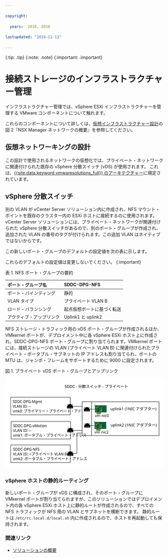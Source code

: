 ```yaml
---

copyright:

  years:  2016, 2018

lastupdated: "2018-11-13"

---
```


{:tip: .tip}
{:note: .note}
{:important: .important}

# 接続ストレージのインフラストラクチャー管理

インフラストラクチャー管理では、vSphere ESXi インフラストラクチャーを管理する VMware コンポーネントについて触れます。

これらのコンポーネントについて詳しくは、[仮想インフラストラクチャー設計](../solution/design_virtualinfrastructure.html)の図 2『NSX Manager ネットワークの概要』を参照してください。

## 仮想ネットワーキングの設計

この設計で使用されるネットワークの仮想化では、プライベート・ネットワークに関連付けられた既存の vSphere 分散スイッチ (vDS) が使用されます。 これは、[{{site.data.keyword.vmwaresolutions_full}} のアーキテクチャー](../solution/solution_overview.html)に規定されています。

## vSphere 分散スイッチ

別の VLAN が vCenter Server ソリューション内に作成され、NFS マウント・ポイントを既存のクラスター内の ESXi ホストに接続するのに使用されます。vCenter Server ソリューションには、プライベート・ネットワークが関連付けられた vSphere 分散スイッチがあるので、別のポート・グループが作成され、追加された VLAN の番号のタグが付けられます。この追加 VLAN はネイティブではないからです。

この新しいポート・グループのデフォルトの設定値を次の表に示します。

これらのデフォルトの設定値は変更しないでください。
{:important}

表 1. NFS ポート・グループの要約

| ポート・グループ名 | SDDC-DPG-NFS |
|:--------------- |:------------ |
| ポート・バインディング | 静的 |
| VLAN タイプ | プライベート VLAN B |
| ロード・バランシング | 起点仮想ポートに基づく転送 |
| アクティブ・アップリンク | Uplink1 と uplink2 |

NFS ストレージ・トラフィック用の vDS ポート・グループが作成されるほか、VMkernel ポートが、デプロイメント中に各 vSphere ESXi ホスト上に作成され、SDDC-DPG-NFS ポート・グループに割り当てられます。VMkernel ポートには、接続ストレージの VLAN (プライベート VLAN B) に関連付けられたプライベート・ポータブル・サブネットの IP アドレスも割り当てられ、ポートの MTU は、ジャンボ・フレームをサポートするために 9000 に設定されます。

図 1. プライベート vDS ポート・グループとアップリンク

![プライベート vDS ポート・グループとアップリンク](private_vds_portgroups_and_uplinks.svg "プライベート vDS ポート・グループとアップリンク")

### vSphere ホストの静的ルーティング

新しいポート・グループが vDS に構成され、そのポート・グループに VMkernel ポートが割り当てられますが、このソリューションではデプロイメント内の各 vSphere ESXi ホスト上に静的ルートが作成されるので、すべての NFS トラフィックが NFS 用の VLAN とサブネットを横断できます。 静的ルートは `/etc/rc.local.d/local.sh` 内に作成されるので、ホストを再起動しても保持されます。

### 関連リンク

* [ソリューションの概要](../solution/solution_overview.html)
